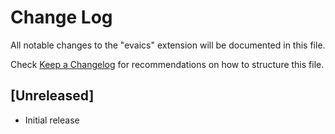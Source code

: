 # Change Log

All notable changes to the "evaics" extension will be documented in this file.

Check [Keep a Changelog](http://keepachangelog.com/) for recommendations on how to structure this file.

## [Unreleased]

- Initial release